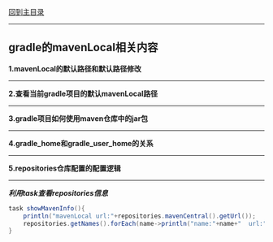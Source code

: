 [回到主目录](/README.md)  

 -----
## gradle的mavenLocal相关内容
**1.mavenLocal的默认路径和默认路径修改**  

---
**2.查看当前gradle项目的默认mavenLocal路径**  

---

**3.gradle项目如何使用maven仓库中的jar包**

---
**4.gradle_home和gradle_user_home的关系** 

---
**5.repositories仓库配置的配置逻辑**



---

***利用task查看repositories信息***
```groovy
task showMavenInfo(){
    println("mavenLocal url:"+repositories.mavenCentral().getUrl());
    repositories.getNames().forEach(name->println("name:"+name+"  url:"+repositories.getByName(name).getUrl()))
}
```